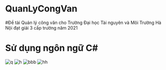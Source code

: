 # QuanLyCongVan
#Đề tài Quản lý công văn cho Trường Đại học Tài nguyên và Môi Trường Hà Nội đạt giải 3 cấp trường năm 2021
# Sử dụng ngôn ngữ C#
![q](https://user-images.githubusercontent.com/54014692/155569200-3d57be1a-823c-4aac-aece-98af9a7c9c4c.png)
![h](https://user-images.githubusercontent.com/54014692/155569279-f15b8a3a-4432-4ac8-b9b5-22dc7ca16818.png)
![bbb](https://user-images.githubusercontent.com/54014692/155569307-e8ec294c-b544-4ee2-91e9-b436890739ed.png)
![hh](https://user-images.githubusercontent.com/54014692/155569319-7c791cb4-d8e1-4448-ba34-ebec06c18932.png)
